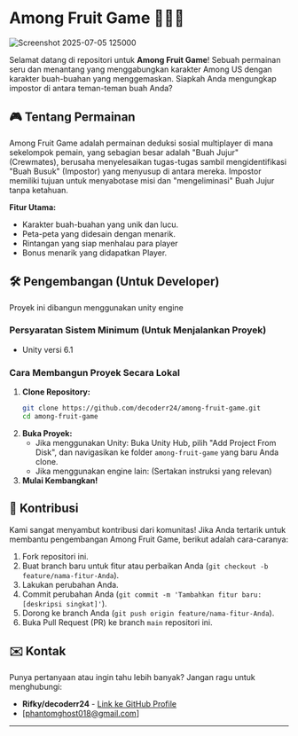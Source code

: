 # Among Fruit Game 🍎🍋🥝

![Screenshot 2025-07-05 125000](https://github.com/user-attachments/assets/c29a807b-ae35-41ac-9418-d14b4288ea4e)

Selamat datang di repositori untuk **Among Fruit Game**! Sebuah permainan seru dan menantang yang menggabungkan karakter Among US dengan karakter buah-buahan yang menggemaskan. Siapkah Anda mengungkap impostor di antara teman-teman buah Anda?

## 🎮 Tentang Permainan

Among Fruit Game adalah permainan deduksi sosial multiplayer di mana sekelompok pemain, yang sebagian besar adalah "Buah Jujur" (Crewmates), berusaha menyelesaikan tugas-tugas sambil mengidentifikasi "Buah Busuk" (Impostor) yang menyusup di antara mereka. Impostor memiliki tujuan untuk menyabotase misi dan "mengeliminasi" Buah Jujur tanpa ketahuan.

**Fitur Utama:**
* Karakter buah-buahan yang unik dan lucu.
* Peta-peta yang didesain dengan menarik.
* Rintangan yang siap menhalau para player
* Bonus menarik yang didapatkan Player.

## 🛠️ Pengembangan (Untuk Developer)

Proyek ini dibangun menggunakan unity engine

### Persyaratan Sistem Minimum (Untuk Menjalankan Proyek)

- Unity versi 6.1

### Cara Membangun Proyek Secara Lokal

1.  **Clone Repository:**
    ```bash
    git clone https://github.com/decoderr24/among-fruit-game.git
    cd among-fruit-game
    ```
2.  **Buka Proyek:**
    * Jika menggunakan Unity: Buka Unity Hub, pilih "Add Project From Disk", dan navigasikan ke folder `among-fruit-game` yang baru Anda clone.
    * Jika menggunakan engine lain: (Sertakan instruksi yang relevan)
3.  **Mulai Kembangkan!**

## 🤝 Kontribusi

Kami sangat menyambut kontribusi dari komunitas! Jika Anda tertarik untuk membantu pengembangan Among Fruit Game, berikut adalah cara-caranya:

1.  Fork repositori ini.
2.  Buat branch baru untuk fitur atau perbaikan Anda (`git checkout -b feature/nama-fitur-Anda`).
3.  Lakukan perubahan Anda.
4.  Commit perubahan Anda (`git commit -m 'Tambahkan fitur baru: [deskripsi singkat]'`).
5.  Dorong ke branch Anda (`git push origin feature/nama-fitur-Anda`).
6.  Buka Pull Request (PR) ke branch `main` repositori ini.

## ✉️ Kontak

Punya pertanyaan atau ingin tahu lebih banyak? Jangan ragu untuk menghubungi:
* **Rifky/decoderr24** - [Link ke GitHub Profile](https://github.com/decoderr24)
* [phantomghost018@gmail.com]

---
